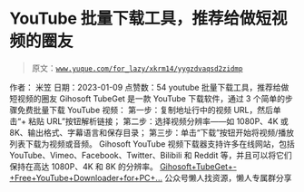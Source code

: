 # YouTube 批量下载工具，推荐给做短视频的圈友

> 原文：[`www.yuque.com/for_lazy/xkrm14/yygzdvaqsd2zidmp`](https://www.yuque.com/for_lazy/xkrm14/yygzdvaqsd2zidmp)

<ne-p id="ub1657833" data-lake-id="ub1657833"><ne-text id="ue0996106">作者： 米笠</ne-text></ne-p> <ne-p id="u35ddea6e" data-lake-id="u35ddea6e"><ne-text id="u47fc7836">日期：2023-01-09</ne-text></ne-p> <ne-p id="u8f176a88" data-lake-id="u8f176a88"><ne-text id="u20d07b0f">点赞数：</ne-text><ne-text id="ub09c45e6" ne-bold="true">54</ne-text></ne-p> <ne-hole id="ua429dc0d" data-lake-id="ua429dc0d"><ne-card data-card-name="hr" data-card-type="block" id="IenBf" data-event-boundary="card"><ne-p id="u46e0ae12" data-lake-id="u46e0ae12"><ne-text id="u503aa264">youtube 批量下载工具，推荐给做短视频的圈友 Gihosoft TubeGet 是一款 YouTube 下载软件，通过 3 个简单的步骤免费批量下载</ne-text> <ne-text id="u48af7f94">YouTube 视频： 第一步：复制地址行中的视频 URL，然后单击“+ 粘贴 URL”按钮解析链接；</ne-text> <ne-text id="u59a00788">第二步：选择视频分辨率——如 1080P、4K 或 8K、输出格式、字幕语言和保存目录； 第三步：单击“下载”按钮开始将视频/播放列表下载为视频或音频。</ne-text> <ne-text id="uaa42a2cb">Gihosoft YouTube 视频下载器支持许多在线网站，包括 YouTube、Vimeo、Facebook、Twitter、Bilibili 和</ne-text> <ne-text id="u7134e219">Reddit 等，并且可以将它们保持在高达 1080P、4K 和 8K 的分辨率。</ne-text> [<ne-text id="u3dfbef61">Gihosoft+TubeGet+-+Free+YouTube+Downloader+for+PC+...</ne-text>](https://www.gihosoft.com/free-youtube-downloader.html)</ne-p> <ne-hole id="u17f36dd4" data-lake-id="u17f36dd4"><ne-card data-card-name="hr" data-card-type="block" id="rMjSZ" data-event-boundary="card"><ne-p id="u9a380563" data-lake-id="u9a380563"><ne-text id="uf7aabc60">公众号懒人找资源，懒人专属群分享</ne-text></ne-p></ne-card></ne-hole></ne-card></ne-hole>